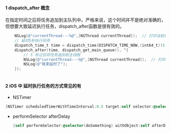 #### 1 dispatch_after 概念

在指定时间之后将任务追加到主队列中。严格来说，这个时间并不是绝对准确的，但想要大致延迟执行任务，dispatch_after函数是很有效的。

```objective-c
    NSLog(@"currentThread---%@",[NSThread currentThread]);  // 打印当前线程
    // 延时5秒执行任务
    dispatch_time_t time = dispatch_time(DISPATCH_TIME_NOW,(int64_t)(5.0 * NSEC_PER_SEC));
    dispatch_after(time, dispatch_get_main_queue(), ^{
        // 5 秒之后将任务追加到主线程
        NSLog(@"currentThread---%@",[NSThread currentThread]);  // 打印当前线程
        NSLog(@"我来延时了");
    });
    
```



#### 2 iOS 中 延时执行任务的方式常见的有

* NSTimer

```objective-c
[NSTimer scheduledTimerWithTimeInterval:0.5 target:self selector:@selector(doSomething) userInfo:nil repeats:NO];
```

* performSelector  afterDelay

  ```objective-c
  [self performSelector:@selector(doSomething) withObject:self afterDelay:0.5];
  ```


